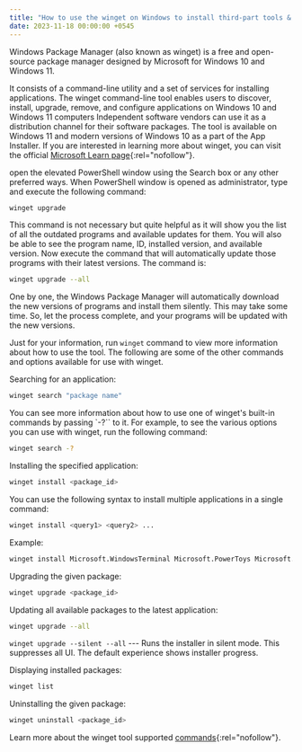 ```yaml
---
title: "How to use the winget on Windows to install third-part tools & apps"
date: 2023-11-18 00:00:00 +0545
---
```


Windows Package Manager (also known as winget) is a free and open-source package manager designed by Microsoft for Windows 10 and Windows 11.

It consists of a command-line utility and a set of services for installing applications. The winget command-line tool enables users to discover, install, upgrade, remove, and configure applications on Windows 10 and Windows 11 computers Independent software vendors can use it as a distribution channel for their software packages. The tool is available on Windows 11 and modern versions of Windows 10 as a part of the App Installer. If you are interested in learning more about winget, you can visit the official [Microsoft Learn page](https://learn.microsoft.com/en-us/windows/package-manager/winget/){:rel="nofollow"}.

open the elevated PowerShell window using the Search box or any other preferred ways. When PowerShell window is opened as administrator, type and execute the following command:

```sh
winget upgrade
```

This command is not necessary but quite helpful as it will show you the list of all the outdated programs and available updates for them. You will also be able to see the program name, ID, installed version, and available version. Now execute the command that will automatically update those programs with their latest versions. The command is:

```sh
winget upgrade --all
```

One by one, the Windows Package Manager will automatically download the new versions of programs and install them silently. This may take some time. So, let the process complete, and your programs will be updated with the new versions.

Just for your information, run `winget` command to view more information about how to use the tool. The following are some of the other commands and options available for use with winget.

Searching for an application:

```sh
winget search "package name"
```

You can see more information about how to use one of winget's built-in commands by passing `-?`` to it. For example, to see the various options you can use with winget, run the following command:

```sh
winget search -?
```

Installing the specified application:

```sh
winget install <package_id>
```

You can use the following syntax to install multiple applications in a single command:

```sh
winget install <query1> <query2> ...
```

Example:

```sh
winget install Microsoft.WindowsTerminal Microsoft.PowerToys Microsoft.VisualStudioCode
```

Upgrading the given package:

```sh
winget upgrade <package_id>
```

Updating all available packages to the latest application:

```sh
winget upgrade --all
```

`winget upgrade --silent --all` --- Runs the installer in silent mode. This suppresses all UI. The default experience shows installer progress.

Displaying installed packages:

```sh
winget list
```

Uninstalling the given package:

```sh
winget uninstall <package_id>
```

Learn more about the winget tool supported [commands](https://learn.microsoft.com/en-us/windows/package-manager/winget/#commands){:rel="nofollow"}.
